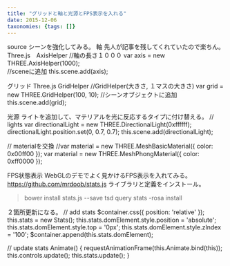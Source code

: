 ```yaml
---
title: "グリッドと軸と光源とFPS表示を入れる"
date: 2015-12-06
taxonomies: {tags: []}
---
```





source
シーンを強化してみる。
軸
先人が記事を残してくれていたので楽ちん。
Three.js　AxisHelper
//軸の長さ１０００
var axis = new THREE.AxisHelper(1000);   
//sceneに追加
this.scene.add(axis);

グリッド
Three.js GridHelper
//GridHelper(大きさ, １マスの大きさ)
var grid = new THREE.GridHelper(100, 10);
//シーンオブジェクトに追加
this.scene.add(grid);

光源
ライトを追加して、マテリアルを光に反応するタイプに付け替える。
// lights
var directionalLight = new THREE.DirectionalLight(0xffffff);
directionalLight.position.set(0, 0.7, 0.7);
this.scene.add(directionalLight);

// materialを交換
//var material = new THREE.MeshBasicMaterial({ color: 0x00ff00 });
var material = new THREE.MeshPhongMaterial({ color: 0xff0000 });

FPS状態表示
WebGLのデモでよく見かけるFPS表示を入れてみる。
https://github.com/mrdoob/stats.js
ライブラリと定義をインストール。
> bower install stats.js --save
> tsd query stats -rosa install

２箇所更新になる。
// add stats
$container.css({ position: 'relative' });
this.stats = new Stats();
this.stats.domElement.style.position = 'absolute';
this.stats.domElement.style.top = '0px';
this.stats.domElement.style.zIndex = '100';
$container.append(this.stats.domElement);

// update stats
Animate() {
    requestAnimationFrame(this.Animate.bind(this));
    this.controls.update();
    this.stats.update();
}

